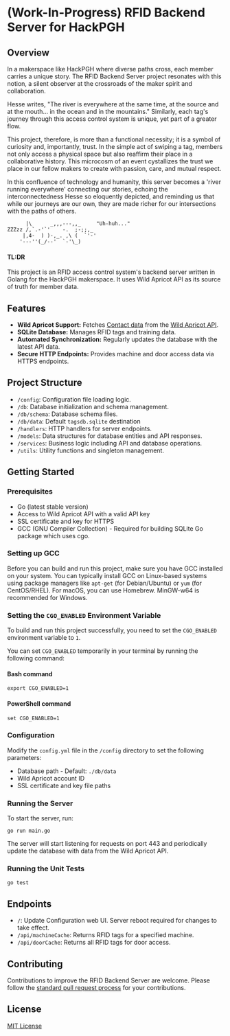 
# (Work-In-Progress) RFID Backend Server for HackPGH

## Overview

In a makerspace like HackPGH where diverse paths cross, each member carries a unique story. The RFID Backend Server project resonates with this notion, a silent observer at the crossroads of the maker spirit and collaboration.

Hesse writes, "The river is everywhere at the same time, at the source and at the mouth... in the ocean and in the mountains." Similarly, each tag's journey through this access control system is unique, yet part of a greater flow.

This project, therefore, is more than a functional necessity; it is a symbol of curiosity and, importantly, trust. In the simple act of swiping a tag, members not only access a physical space but also reaffirm their place in a collaborative history. This microcosm of an event cystallizes the trust we place in our fellow makers to create with passion, care, and mutual respect.

In this confluence of technology and humanity, this server becomes a 'river running everywhere' connecting our stories, echoing the interconnectedness Hesse so eloquently depicted, and reminding us that while our journeys are our own, they are made richer for our intersections with the paths of others.
```
      |\      _,,,---,,_     "Uh-huh..."
ZZZzz /,`.-'`'    -.  ;-;;,_
     |,4-  ) )-,_. ,\ (  `'-'
    '---''(_/--'  `-'\_)  
```
#### TL:DR
This project is an RFID access control system's backend server written in Golang for the HackPGH makerspace. It uses Wild Apricot API as its source of truth for member data. 

## Features

-   **Wild Apricot Support:** Fetches [Contact data](https://app.swaggerhub.com/apis-docs/WildApricot/wild-apricot_api_for_non_administrative_access/7.15.0#/Contacts/get_accounts__accountId__contacts) from the [Wild Apricot API](https://gethelp.wildapricot.com/en/articles/182-using-wildapricot-s-api).
-   **SQLite Database:** Manages RFID tags and training data.
-   **Automated Synchronization:** Regularly updates the database with the latest API data.
-   **Secure HTTP Endpoints:** Provides machine and door access data via HTTPS endpoints.

## Project Structure

-   `/config`: Configuration file loading logic.
-   `/db`: Database initialization and schema management.
-   `/db/schema`: Database schema files.
-   `/db/data`: Default `tagsdb.sqlite` destination
-   `/handlers`: HTTP handlers for server endpoints.
-   `/models`: Data structures for database entities and API responses.
-   `/services`: Business logic including API and database operations.
-   `/utils`: Utility functions and singleton management.


## Getting Started

### Prerequisites

-   Go (latest stable version)
-   Access to Wild Apricot API with a valid API key
-   SSL certificate and key for HTTPS
-   GCC (GNU Compiler Collection) - Required for building SQLite Go package which uses cgo.

### Setting up GCC

Before you can build and run this project, make sure you have GCC installed on your system. You can typically install GCC on Linux-based systems using package managers like `apt-get` (for Debian/Ubuntu) or `yum` (for CentOS/RHEL). For macOS, you can use Homebrew. MinGW-w64 is recommended for Windows.

### Setting the `CGO_ENABLED` Environment Variable

To build and run this project successfully, you need to set the `CGO_ENABLED` environment variable to `1`.

You can set `CGO_ENABLED` temporarily in your terminal by running the following command:
#### Bash command

`export CGO_ENABLED=1` 

#### PowerShell command

`set CGO_ENABLED=1`

### Configuration

Modify the `config.yml` file in the `/config` directory to set the following parameters:

-   Database path - Default: `./db/data`
-   Wild Apricot account ID
-   SSL certificate and key file paths

### Running the Server

To start the server, run:

`go run main.go` 

The server will start listening for requests on port 443 and periodically update the database with data from the Wild Apricot API.

### Running the Unit Tests

`go test`

## Endpoints

-   `/`: Update Configuration web UI. Server reboot required for changes to take effect.
-   `/api/machineCache`: Returns RFID tags for a specified machine.
-   `/api/doorCache`: Returns all RFID tags for door access.



## Contributing

Contributions to improve the RFID Backend Server are welcome. Please follow the [standard pull request process](CONTRIBUTING.md) for your contributions.

## License

[MIT License](LICENSE)

